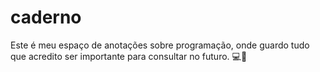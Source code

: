 # caderno

Este é meu espaço de anotações sobre programação, onde guardo tudo que acredito ser importante para consultar no futuro. 💻🌱
